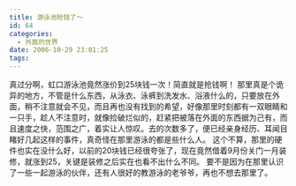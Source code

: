 ```yaml
---
title: 游泳池抢钱了～
id: 64
categories:
  - 外面的世界
date: 2006-10-29 23:01:25
tags:
---
```


 真过分啊，虹口游泳池竟然涨价到25块钱一次！简直就是抢钱啊！
 那里真是个诡异的地方，不管是什么东西，从泳衣、泳裤到洗发水、浴液什么的，只要放在外面，稍不注意就会不见，而且再也没有找到的希望，好像那里时刻都有一双眼睛和一只手，趁人不注意时，就像捡破烂似的，赶紧把被落在外面的东西据为己有，而且速度之快，范围之广，着实让人惊叹。去的次数多了，便已经亲身经历、耳闻目睹好几起这样的事件，真奇怪在那里游泳的都是些什么人。
 这个不算，那里的硬件也实在没什么好，以前的20块钱已经很夸张了，现在竟然借着9月份关门一月装修，就涨到25，关键是装修之后实在也看不出什么不同。
 要不是因为在那里认识了一些一起游泳的伙伴，还有人很好的教游泳的老爷爷，再也不想去那里了。
